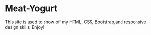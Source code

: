 # Meat-Yogurt

This site is used to show off my HTML, CSS, Bootstrap,and responsive design skills. Enjoy!
